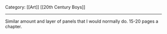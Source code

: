 Category: [[Art]] [[20th Century Boys]]
___
Similar amount and layer of panels that I would normally do. 
15-20 pages a chapter. 